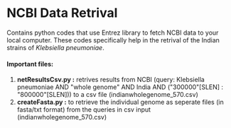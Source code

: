 # NCBI Data Retrival
Contains python codes that use Entrez library to fetch NCBI data to your local computer.
These codes specifically help in the retrival of the Indian strains of _Klebsiella pneumoniae_.

#### Important files:
1. **netResultsCsv.py :** retrives results from NCBI (query: Klebsiella pneumoniae AND \"whole genome\" AND India AND (\"300000\"[SLEN] : \"800000\"[SLEN])) to a csv file (indianwholegenome_570.csv)
2. **createFasta.py :** to retrieve the individual genome as seperate files (in fasta/txt format) from the queries in csv input (indianwholegenome_570.csv)
